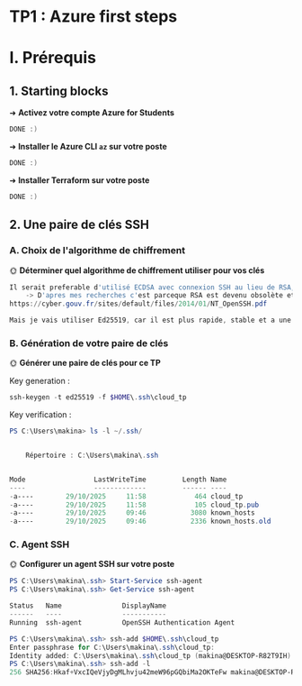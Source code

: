 # TP1 : Azure first steps

# I. Prérequis

## 1. Starting blocks

➜  **Activez votre compte Azure for Students**

```powershell
DONE :)
```

➜ **Installer le Azure CLI `az` sur votre poste**

```powershell
DONE :)
```

➜ **Installer Terraform sur votre poste**

```powershell
DONE :)
```

## 2. Une paire de clés SSH

### A. Choix de l'algorithme de chiffrement

🌞 **Déterminer quel algorithme de chiffrement utiliser pour vos clés**

```powershell
Il serait preferable d'utilisé ECDSA avec connexion SSH au lieu de RSA, comme recommandé dans le communiqué de l'ANSSI dans la recommandation 10 "Lorsque les clients et les serveurs SSH supportent ECDSA, son usage doit être préféré à RSA."
    -> D'apres mes recherches c'est parceque RSA est devenu obsolète et vulnérable a cause des attaques quantum computing.
https://cyber.gouv.fr/sites/default/files/2014/01/NT_OpenSSH.pdf

Mais je vais utiliser Ed25519, car il est plus rapide, stable et a une meilleur sécurité. 
```

### B. Génération de votre paire de clés

🌞 **Générer une paire de clés pour ce TP**

Key generation :
```powershell
ssh-keygen -t ed25519 -f $HOME\.ssh\cloud_tp
```

Key verification :
```powershell
PS C:\Users\makina> ls -l ~/.ssh/


    Répertoire : C:\Users\makina\.ssh


Mode                 LastWriteTime         Length Name
----                 -------------         ------ ----
-a----        29/10/2025     11:58            464 cloud_tp
-a----        29/10/2025     11:58            105 cloud_tp.pub
-a----        29/10/2025     09:46           3080 known_hosts
-a----        29/10/2025     09:46           2336 known_hosts.old
```

### C. Agent SSH

🌞 **Configurer un agent SSH sur votre poste**

```powershell
PS C:\Users\makina\.ssh> Start-Service ssh-agent
PS C:\Users\makina\.ssh> Get-Service ssh-agent

Status   Name               DisplayName
------   ----               -----------
Running  ssh-agent          OpenSSH Authentication Agent

PS C:\Users\makina\.ssh> ssh-add $HOME\.ssh\cloud_tp
Enter passphrase for C:\Users\makina\.ssh\cloud_tp:
Identity added: C:\Users\makina\.ssh\cloud_tp (makina@DESKTOP-R82T9IH)
PS C:\Users\makina\.ssh> ssh-add -l
256 SHA256:Hkaf+VxcIQeVjyDgMLhvju42meW96pGQbiMa2OKTeFw makina@DESKTOP-R82T9IH (ED25519)
```

